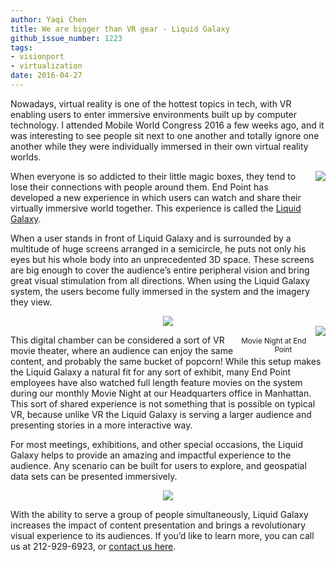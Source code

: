 ```yaml
---
author: Yaqi Chen
title: We are bigger than VR gear - Liquid Galaxy
github_issue_number: 1223
tags:
- visionport
- virtualization
date: 2016-04-27
---
```


Nowadays, virtual reality is one of the hottest topics in tech, with VR enabling users to enter immersive environments built up by computer technology.  I attended Mobile World Congress 2016 a few weeks ago, and it was interesting to see people sit next to one another and totally ignore one another while they were individually immersed in their own virtual reality worlds.

<div class="separator" style="clear: both; text-align: center;"><a href="https://www.visionport.com/" imageanchor="1" style="clear: right; float: right; margin-bottom: 1em; margin-left: 1em;"><img border="0" src="/blog/2016/04/we-are-bigger-than-vr-gear-liquid-galaxy/image-0.jpeg"/></a></div>

When everyone is so addicted to their little magic boxes, they tend to lose their connections with people around them. End Point has developed a new experience in which users can watch and share their virtually immersive world together. This experience is called the [Liquid Galaxy](https://www.visionport.com/).

When a user stands in front of Liquid Galaxy and is surrounded by a multitude of huge screens arranged in a semicircle, he puts not only his eyes but his whole body into an unprecedented 3D space. These screens are big enough to cover the audience’s entire peripheral vision and bring great visual stimulation from all directions. When using the Liquid Galaxy system, the users become fully immersed in the system and the imagery they view.

<div class="separator" style="clear: both; text-align: center;"><a href="/blog/2016/04/we-are-bigger-than-vr-gear-liquid-galaxy/image-1-big.jpeg" imageanchor="1" style="margin-left: 1em; margin-right: 1em;"><img border="0" src="/blog/2016/04/we-are-bigger-than-vr-gear-liquid-galaxy/image-1.jpeg"/></a></div>

<div class="separator" style="clear: both; text-align: center; float: right;"><a href="/blog/2016/04/we-are-bigger-than-vr-gear-liquid-galaxy/image-2-big.jpeg" imageanchor="1" style="clear: right; float: right; margin-bottom: 1em; margin-left: 1em;"><img border="0" src="/blog/2016/04/we-are-bigger-than-vr-gear-liquid-galaxy/image-2.jpeg"/></a><br/>
<small>Movie Night at End Point</small></div>

This digital chamber can be considered a sort of VR movie theater, where an audience can enjoy the same content, and probably the same bucket of popcorn! While this setup makes the Liquid Galaxy a natural fit for any sort of exhibit, many End Point employees have also watched full length feature movies on the system during our monthly Movie Night at our Headquarters office in Manhattan. This sort of shared experience is not something that is possible on typical VR, because unlike VR the Liquid Galaxy is serving a larger audience and presenting stories in a more interactive way.

For most meetings, exhibitions, and other special occasions, the Liquid Galaxy helps to provide an amazing and impactful experience  to the audience. Any scenario can be built for users to explore, and geospatial data sets can be  presented immersively.

<div class="separator" style="clear: both; text-align: center;"><a href="/blog/2016/04/we-are-bigger-than-vr-gear-liquid-galaxy/image-3-big.png" imageanchor="1" style="margin-left: 1em; margin-right: 1em;"><img border="0" src="/blog/2016/04/we-are-bigger-than-vr-gear-liquid-galaxy/image-3.png"/></a></div>

With the ability to serve a group of people simultaneously, Liquid Galaxy increases the impact of content presentation and brings a revolutionary visual experience to its audiences. If you’d like to learn more, you can call us at 212-929-6923, or [contact us here](https://www.visionport.com/contact/).
